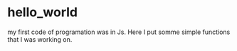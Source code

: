 # hello_world


my first code of programation was in Js. Here I put somme simple functions that I was working on.


